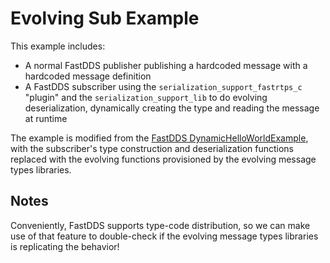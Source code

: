 # Evolving Sub Example

This example includes:
- A normal FastDDS publisher publishing a hardcoded message with a hardcoded message definition
- A FastDDS subscriber using the `serialization_support_fastrtps_c` "plugin" and the `serialization_support_lib` to do evolving deserialization, dynamically creating the type and reading the message at runtime

The example is modified from the [FastDDS DynamicHelloWorldExample](https://github.com/eProsima/Fast-DDS/tree/master/examples/cpp/dds/DynamicHelloWorldExample), with the subscriber's type construction and deserialization functions replaced with the evolving functions provisioned by the evolving message types libraries.



## Notes

Conveniently, FastDDS supports type-code distribution, so we can make use of that feature to double-check if the evolving message types libraries is replicating the behavior!
